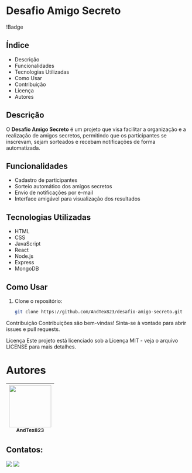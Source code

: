 # Desafio Amigo Secreto

!Badge

## Índice
- Descrição
- Funcionalidades
- Tecnologias Utilizadas
- Como Usar
- Contribuição
- Licença
- Autores

## Descrição
O **Desafio Amigo Secreto** é um projeto que visa facilitar a organização e a realização de amigos secretos, permitindo que os participantes se inscrevam, sejam sorteados e recebam notificações de forma automatizada.

## Funcionalidades
- Cadastro de participantes
- Sorteio automático dos amigos secretos
- Envio de notificações por e-mail
- Interface amigável para visualização dos resultados

## Tecnologias Utilizadas
- HTML
- CSS
- JavaScript
- React
- Node.js
- Express
- MongoDB

## Como Usar
1. Clone o repositório:
   ```bash
   git clone https://github.com/AndTex823/desafio-amigo-secreto.git

Contribuição
Contribuições são bem-vindas! Sinta-se à vontade para abrir issues e pull requests.

Licença
Este projeto está licenciado sob a Licença MIT - veja o arquivo LICENSE para mais detalhes.

# Autores

| <img loading="lazy" src="https://github.com/AndTex823.png" width=115><br><sub>AndTex823</sub> |
| :---: |


## Contatos:

<div>
<a href = "mailto:andtex823@gmail.com"><img loading="lazy" src="https://img.shields.io/badge/Gmail-D14836?style=for-the-badge&logo=gmail&logoColor=white" target="_blank"></a>
<a href="https://www.linkedin.com/in/andreluizteixeira/" target="_blank"><img loading="lazy" src="https://img.shields.io/badge/-LinkedIn-%230077B5?style=for-the-badge&logo=linkedin&logoColor=white" target="_blank"></a>   
</div>
